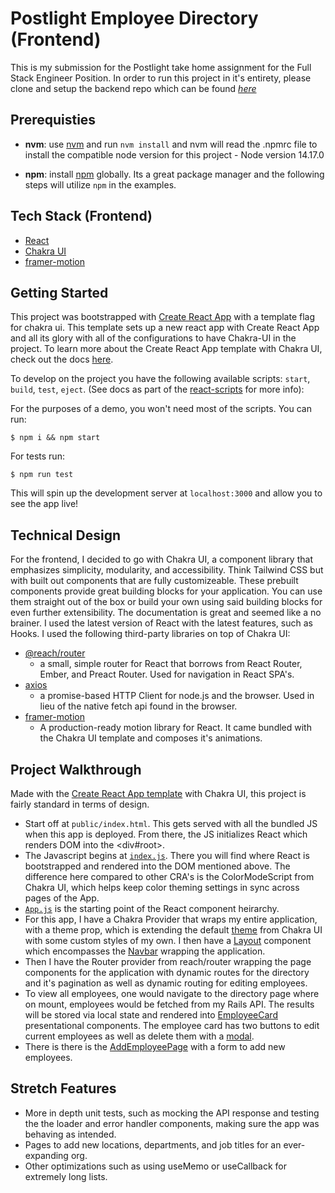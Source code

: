 # Postlight Employee Directory (Frontend)

This is my submission for the Postlight take home assignment for the Full Stack Engineer Position. In order to run this project in it's entirety, please clone and setup the backend repo which can be found *[here](https://github.com/jtx007/postlight-employee-directory-api)*

## Prerequisties

- **nvm**: use [nvm](https://github.com/nvm-sh/nvm) and run `nvm install` and nvm will read the .npmrc file to install the compatible node version for this project - Node version 14.17.0

- **npm**: install [npm](https://docs.npmjs.com/) globally. Its a great package manager and the following steps will utilize `npm` in the examples.

## Tech Stack (Frontend)

- [React](https://reactjs.org/)
- [Chakra UI](https://chakra-ui.com/docs/getting-started)
- [framer-motion](https://www.framer.com/docs/)

## Getting Started

This project was bootstrapped with [Create React App](https://github.com/facebook/create-react-app) with a template flag for chakra ui. This template sets up a new react app with Create React App and all its glory with all of the configurations to have Chakra-UI in the project. To learn more about the Create React App template with Chakra UI, check out the docs [here](https://chakra-ui.com/guides/integrations/with-cra).

To develop on the project you have the following available scripts: `start`, `build`, `test`, `eject`. (See docs as part of the [react-scripts](https://create-react-app.dev/docs/available-scripts/) for more info):

For the purposes of a demo, you won't need most of the scripts. You can run:

```
$ npm i && npm start
```

For tests run:

```
$ npm run test
```

This will spin up the development server at `localhost:3000` and allow you to see the app live!

## Technical Design

For the frontend, I decided to go with Chakra UI, a component library that emphasizes simplicity, modularity, and accessibility. Think Tailwind CSS but with built out components that are fully customizeable. These prebuilt components provide great building blocks for your application. You can use them straight out of the box or build your own using said building blocks for even further extensibility. The documentation is great and seemed like a no brainer. I used the latest version of React with the latest features, such as Hooks. I used the following third-party libraries on top of Chakra UI:


- [@reach/router](https://reach.tech/router/)
  - a small, simple router for React that borrows from React Router, Ember, and Preact Router. Used for navigation in React SPA's.
- [axios](https://axios-http.com/docs/intro)
  - a promise-based HTTP Client for node.js and the browser. Used in lieu of the native fetch api found in the browser.
- [framer-motion](https://www.framer.com/docs/)
  - A production-ready motion library for React. It came bundled with the Chakra UI template and composes it's animations.

## Project Walkthrough

Made with the  [Create React App template](https://chakra-ui.com/guides/integrations/with-cra) with Chakra UI, this project is fairly standard in terms of design.

- Start off at `public/index.html`. This gets served with all the bundled JS when this app is deployed. From there, the JS initializes React which renders DOM into the <div#root>.
- The Javascript begins at [`index.js`](src/index.js). There you will find where React is bootstrapped and rendered into the DOM mentioned above. The difference here compared to other CRA's is the ColorModeScript from Chakra UI, which helps keep color theming settings in sync across pages of the App. 
- [`App.js`](src/components/App.js) is the starting point of the React component heirarchy.
- For this app, I have a Chakra Provider that wraps my entire application, with a theme prop, which is extending the default [theme](src/theme.js) from Chakra UI with some custom styles of my own. I then have a [Layout](src/components/Layout.js) component which encompasses the [Navbar](src/components/Navbar.js) wrapping the application.
- Then I have the Router provider from reach/router wrapping the page components for the application with dynamic routes for the directory and it's pagination as well as dynamic routing for editing employees.
- To view all employees, one would navigate to the directory page where on mount, employees would be fetched from my Rails API. The results will be stored via local state and rendered into [EmployeeCard](src/components/EmployeeCard.js) presentational components. The employee card has two buttons to edit current employees as well as delete them with a [modal](src/components/DeleteModal.js).
- There is there is the [AddEmployeePage](src/pages/AddEmployee.js) with a form to add new employees.

## Stretch Features

- More in depth unit tests, such as mocking the API response and testing the the loader and error handler components, making sure the app was behaving as intended.
- Pages to add new locations, departments, and job titles for an ever-expanding org.
- Other optimizations such as using useMemo or useCallback for extremely long lists.


